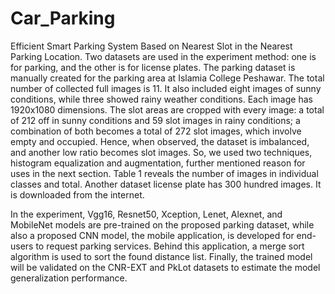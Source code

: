 # Car_Parking
Efficient Smart Parking System Based on Nearest Slot in the Nearest Parking Location. 
Two datasets are used in the experiment method: one is for parking, and the other is for license plates. The parking dataset is manually created for the parking area at Islamia College Peshawar. The total number of collected full images is 11. It also included eight images of sunny conditions, while three showed rainy weather conditions. Each image has 1920x1080 dimensions. The slot areas are cropped with every image: a total of 212 off in sunny conditions and 59 slot images in rainy conditions; a combination of both becomes a total of 272 slot images, which involve empty and occupied. Hence, when observed, the dataset is imbalanced, and another low ratio becomes slot images. So, we used two techniques, histogram equalization and augmentation, further mentioned reason for uses in the next section. Table 1 reveals the number of images in individual classes and total. Another dataset license plate has 300 hundred images. It is downloaded from the internet.

In the experiment, Vgg16, Resnet50, Xception, Lenet, Alexnet, and MobileNet models are pre-trained on the proposed parking dataset, while also a proposed CNN model, the mobile application, is developed for end-users to request parking services. Behind this application, a merge sort algorithm is used to sort the found distance list. Finally, the trained model will be validated on the CNR-EXT and PkLot datasets to estimate the model generalization performance.
